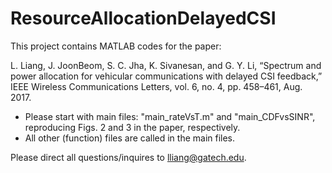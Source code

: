# ResourceAllocationDelayedCSI
This project contains MATLAB codes for the paper:

L. Liang, J. JoonBeom, S. C. Jha, K. Sivanesan, and G. Y. Li, “Spectrum and power allocation for vehicular communications with delayed CSI feedback,” IEEE Wireless Communications Letters, vol. 6, no. 4, pp. 458–461, Aug. 2017.

- Please start with main files: "main_rateVsT.m" and "main_CDFvsSINR", reproducing Figs. 2 and 3 in the paper, respectively.
- All other (function) files are called in the main files.

Please direct all questions/inquires to lliang@gatech.edu.
